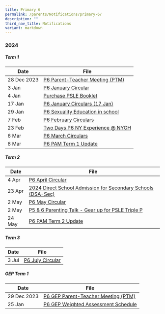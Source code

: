 ```yaml
---
title: Primary 6
permalink: /parents/Notifications/primary-6/
description: ""
third_nav_title: Notifications
variant: markdown
---
```

### **2024**

##### Term 1

| Date| File | 
| -------- | -------- |
|28 Dec 2023|[P6 Parent-Teacher Meeting (PTM)](/files/Notification%202024/P6/RGPS_N24_P6_001.pdf)|
|3 Jan|[P6 January Circular](/files/Notification%202024/P6/RGPS_N24_P6_004_P6_January_Circulars.pdf)|
|4 Jan|[Purchase PSLE Booklet](/files/Notification%202024/P6/RGPS_N24_P6_005_PSLE_Booklet_Order_2024.pdf)
|17 Jan|[P6 January Circulars (17 Jan)](/files/Notification%202024/P6/RGPS_N24_P6_013_P6_January_Circulars__17_January_.pdf)|
|29 Jan|[P6 Sexuality Education in school](/files/Notification%202024/P6/P6_PG_2024__RGPS_N24_P6_009_.pdf)|
|7 Feb|[P6 February Circulars](/files/Notification%202024/P6/RGPS_N24_P6_014_P6_February_Circulars.pdf)|
|23 Feb|[Two Days P6 NY Experience @ NYGH](/files/Notification%202024/P6/RGPS_N24_P6_010_NY_Experience.pdf)|
|6 Mar|[P6 March Circulars](/files/Notification%202024/P6/P6__March_Circulars.pdf)|
|8 Mar|[P6 PAM Term 1 Update](/files/Notification%202024/P6/Term_1_P6__PAM_update_2024.pdf)|

##### Term 2

| Date| File | 
| -------- | -------- |
|4 Apr|[P6 April Circular](/files/Notification%202024/P6/RGPS_N24_P6_017_P6_April_Circulars_Final.pdf)|
|23 Apr|[2024 Direct School Admission for Secondary Schools (DSA-Sec)](/files/Notification%202024/P6/DSA.pdf)|
|2 May|[P6 May Circular](/files/Notification%202024/P6/RGPS_N24_P6_021_May_Circulars.pdf)|
|2 May|[P5 & 6 Parenting Talk - Gear up for PSLE Triple P](/files/Notification%202024/P6/P5_P6_Parenting_Talk___Gear_Up_for_PSLE_Triple_P_Flyer.pdf)|
|24 May|[P6 PAM Term 2 Update](/files/Notification%202024/P6/Term_2_2024_P6_PAM_Termly_Update.pdf)|

##### Term 3

| Date| File | 
| -------- | -------- |
|3 Jul|[P6 July Circular](/files/Notification%202024/P6/RGPS_N24_P6_027_P6_July_Circulars.pdf)

##### GEP Term 1

| Date| File | 
| -------- | -------- |
|29 Dec 2023|[P6 GEP Parent-Teacher Meeting (PTM)](/files/Notification%202024/P6%20GEP/RGPS_P6_GEP_N24_003.pdf)|
|25 Jan|[P6 GEP Weighted Assessment Schedule](/files/Notification%202024/P6%20GEP/RGPS_N24_P6_GEP_010_2024_Primary_6_GEP_Weighted_Assessment_Schedule.pdf)|